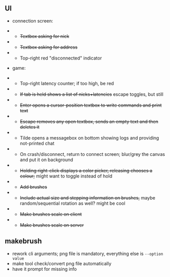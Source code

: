 ## UI
* connection screen:
* * ~~Textbox asking for nick~~
* * ~~Textbox asking for address~~
* * Top-right red "disconnected" indicator

* game:
* * Top-right latency counter; if too high, be red
* * ~~If tab is held shows a list of nicks+latencies~~ escape toggles, but still
* * ~~Enter opens a cursor-position textbox to write commands and print text~~
* * ~~Escape removes any open textbox, sends an empty text and then deletes it~~
* * Tilde opens a messagebox on bottom showing logs and providing not-printed chat
* * On crash/disconnect, return to connect screen; blur/grey the canvas and put it on background
* * ~~Holding right-click displays a color picker, releasing chooses a colour;~~ might want to toggle instead of hold
* * ~~Add brushes~~
* * ~~Include actual size and stepping information on brushes,~~ maybe random/sequential rotation as well? might be cool
* * ~~Make brushes scale on client~~
* * ~~Make brushes scale on server~~

## makebrush
* rework cli arguments; png file is mandatory, everything else is ``--option value``
* make tool check/convert png file automatically
* have it prompt for missing info